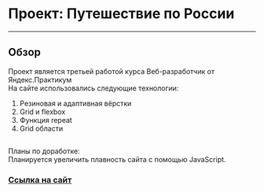 # Проект: Путешествие по России
--------------------------------
## Обзор
Проект является третьей работой курса Веб-разработчик от Яндекс.Практикум  
На сайте использовались следующие технологии:
1. Резиновая и адаптивная вёрстки
2. Grid и flexbox
3. Функция repeat
4. Grid области  
##
Планы по доработке:  
Планируется увеличить плавность сайта с помощью JavaScript.

### [Ссылка на сайт](https://quacevizz.github.io/russian-travel/ "Переход на страницу с проектом")

